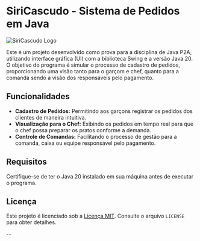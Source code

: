 # SiriCascudo - Sistema de Pedidos em Java

![SiriCascudo Logo]([link_para_o_seu_logo](https://admin.cmpedidos.com.br/foto/496//img/logo/Siri-Cascudo-Lanches.png))

Este é um projeto desenvolvido como prova para a disciplina de Java P2A, utilizando interface gráfica (UI) com a biblioteca Swing e a versão Java 20. O objetivo do programa é simular o processo de cadastro de pedidos, proporcionando uma visão tanto para o garçom e chef, quanto para a comanda sendo a visão dos responsáveis pelo pagamento.

## Funcionalidades

- **Cadastro de Pedidos:** Permitindo aos garçons registrar os pedidos dos clientes de maneira intuitiva.
- **Visualização para o Chef:** Exibindo os pedidos em tempo real para que o chef possa preparar os pratos conforme a demanda.
- **Controle de Comandas:** Facilitando o processo de gestão para a comanda, caixa ou equipe responsável pelo pagamento.

## Requisitos

Certifique-se de ter o Java 20 instalado em sua máquina antes de executar o programa.

## Licença

Este projeto é licenciado sob a [Licença MIT](link_para_a_licenca). Consulte o arquivo `LICENSE` para obter detalhes.

--
